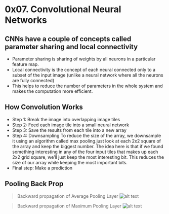 
 # 0x07. Convolutional Neural Networks

 ## CNNs have a couple of concepts called parameter sharing and local connectivity
* Parameter sharing is sharing of weights by all neurons in a particular feature map.
* Local connectivity is the concept of each neural connected only to a subset of the input image (unlike a neural network where all the neurons are fully connected)
* This helps to reduce the number of parameters in the whole system and makes the computation more efficient.
 ## How Convolution Works
* Step 1: Break the image into overlapping image tiles
* Step 2: Feed each image tile into a small neural network
* Step 3: Save the results from each tile into a new array
* Step 4: Downsampling
To reduce the size of the array, we downsample it using an algorithm called max pooling.just look at each 2x2 square of the array and keep the biggest number.
The idea here is that if we found something interesting in any of the four input tiles that makes up each 2x2 grid square, we’ll just keep the most interesting bit. This reduces the size of our array while keeping the most important bits.
* Final step: Make a prediction

## Pooling Back Prop
>Backward propagation of Average Pooling Layer
  ![alt text](https://lanstonchu.files.wordpress.com/2018/08/avg-pool.gif?w=825)
  
>Backward propagation of Maximum Pooling Layer
![alt text](https://lanstonchu.files.wordpress.com/2018/08/max-pool.gif?w=825)
